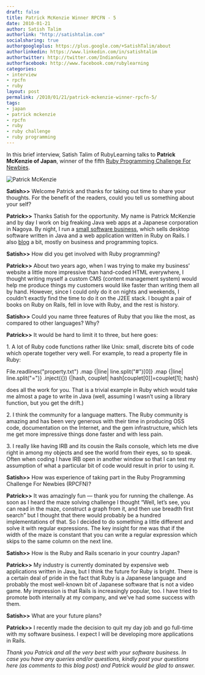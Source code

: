 ```yaml
---
draft: false
title: Patrick McKenzie Winner RPCFN - 5
date: 2010-01-21
author: Satish Talim
authorlink: "http://satishtalim.com"
socialsharing: true
authorgoogleplus: https://plus.google.com/+SatishTalim/about
authorlinkedin: https://www.linkedin.com/in/satishtalim
authortwitter: http://twitter.com/IndianGuru
authorfacebook: http://www.facebook.com/rubylearning
categories:
- interview
- rpcfn
- ruby
layout: post
permalink: /2010/01/21/patrick-mckenzie-winner-rpcfn-5/
tags:
- japan
- patrick mckenzie
- rpcfn
- ruby
- ruby challenge
- ruby programming
---
```

In this brief interview, Satish Talim of RubyLearning talks to **Patrick
McKenzie of Japan**, winner of the fifth [Ruby Programming Challenge For
Newbies](http://rubylearning.com/blog/2009/12/27/rpcfn-mazes-5/).<!--more-->

![Patrick
McKenzie](http://www.rubylearning.com/images/patrick-125x125.jpg "Patrick McKenzie")

**Satish\>\>** Welcome Patrick and thanks for taking out time to share
your thoughts. For the benefit of the readers, could you tell us
something about your self?

**Patrick\>\>** Thanks Satish for the opportunity. My name is Patrick
McKenzie and by day I work on big freaking Java web apps at a Japanese
corporation in Nagoya. By night, I run a [small software
business](http://www.bingocardcreator.com/), which sells desktop
software written in Java and a web application written in Ruby on Rails.
I also [blog](http://www.kalzumeus.com/) a bit, mostly on business and
programming topics.

**Satish\>\>** How did you get involved with Ruby programming?

**Patrick\>\>** About two years ago, when I was trying to make my
business’ website a little more impressive than hand-coded HTML
everywhere, I thought writing myself a custom CMS (content management
system) would help me produce things my customers would like faster than
writing them all by hand. However, since I could only do it on nights
and weekends, I couldn’t exactly find the time to do it on the J2EE
stack. I bought a pair of books on Ruby on Rails, fell in love with
Ruby, and the rest is history.

**Satish\>\>** Could you name three features of Ruby that you like the
most, as compared to other languages? Why?

**Patrick\>\>** It would be hard to limit it to three, but here goes:

​1. A lot of Ruby code functions rather like Unix: small, discrete bits
of code which operate together very well. For example, to read a
property file in Ruby:

File.readlines("property.txt")
  .map {|line| line.split("#")[0]}
  .map {|line| line.split("=")}
  .inject({}) {|hash, couplet| hash[couplet[0]]=couplet[1]; hash}

does all the work for you. That is a trivial example in Ruby which would
take me almost a page to write in Java (well, assuming I wasn’t using a
library function, but you get the drift.)

​2. I think the community for a language matters. The Ruby community is
amazing and has been very generous with their time in producing OSS
code, documentation on the Internet, and the gem infrastructure, which
lets me get more impressive things done faster and with less pain.

​3. I really like having IRB and its cousin the Rails console, which
lets me dive right in among my objects and see the world from their
eyes, so to speak. Often when coding I have IRB open in another window
so that I can test my assumption of what a particular bit of code would
result in prior to using it.

**Satish\>\>** How was experience of taking part in the Ruby Programming
Challenge For Newbies (RPCFN)?

**Patrick\>\>** It was amazingly fun — thank you for running the
challenge. As soon as I heard the maze solving challenge I thought
“Well, let’s see, you can read in the maze, construct a graph from it,
and then use breadth first search” but I thought that there would
probably be a hundred implementations of that. So I decided to do
something a little different and solve it with regular expressions. The
key insight for me was that if the width of the maze is constant that
you can write a regular expression which skips to the same column on the
next line.

**Satish\>\>** How is the Ruby and Rails scenario in your country Japan?

**Patrick\>\>** My industry is currently dominated by expensive web
applications written in Java, but I think the future for Ruby is bright.
There is a certain deal of pride in the fact that Ruby is a Japanese
language and probably the most well-known bit of Japanese software that
is not a video game. My impression is that Rails is increasingly
popular, too. I have tried to promote both internally at my company, and
we’ve had some success with them.

**Satish\>\>** What are your future plans?

**Patrick\>\>** I recently made the decision to quit my day job and go
full-time with my software business. I expect I will be developing more
applications in Rails.

*Thank you Patrick and all the very best with your software business. In
case you have any queries and/or questions, kindly post your questions
here (as comments to this blog post) and Patrick would be glad to
answer.*
